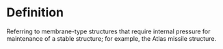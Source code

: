 # Definition

Referring to membrane-type structures that require internal pressure for
maintenance of a stable structure; for example, the Atlas missile
structure.
